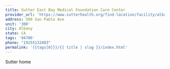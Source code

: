 ```yaml
---
title: Sutter East Bay Medical Foundation Care Center
provider_url: 'https://www.sutterhealth.org/find-location/facility/albany-care-center'
address: 500 San Pablo Ave
unit: '300'
city: Albany
state: CA
tags: '94706'
phone: "19255132483"
permalink: '{{tags[0]}}/{{ title | slug }}/index.html'
---
```

Sutter home